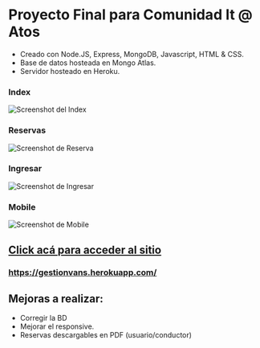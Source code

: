 # Proyecto Final para Comunidad It @ Atos

- Creado con Node.JS, Express, MongoDB, Javascript, HTML & CSS.
- Base de datos hosteada en Mongo Atlas.
- Servidor hosteado en Heroku.

### Index ###
![Screenshot del Index](https://github.com/laurajuanna/gestion_vans/blob/master/public/img/github/screenshot_01.jpg)
### Reservas ###
![Screenshot de Reserva](https://github.com/laurajuanna/gestion_vans/blob/master/public/img/github/screenshot_02.jpg)
### Ingresar ###
![Screenshot de Ingresar](https://github.com/laurajuanna/gestion_vans/blob/master/public/img/github/screenshot_03.jpg)
### Mobile ###
![Screenshot de Mobile](https://github.com/laurajuanna/gestion_vans/blob/master/public/img/github/screenshot_04.jpg)

## [Click acá para acceder al sitio](https://gestionvans.herokuapp.com/) ##

### https://gestionvans.herokuapp.com/

## Mejoras a realizar:

- Corregir la BD
- Mejorar el responsive.
- Reservas descargables en PDF (usuario/conductor)
